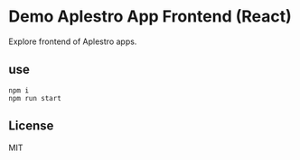 # Demo Aplestro App Frontend (React)

Explore frontend of Aplestro apps.

## use ##


```
npm i
npm run start

```

## License ##
MIT
